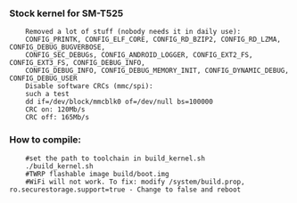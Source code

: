 ### Stock kernel for SM-T525

		Removed a lot of stuff (nobody needs it in daily use):
		CONFIG_PRINTK, CONFIG_ELF_CORE, CONFIG_RD_BZIP2, CONFIG_RD_LZMA, CONFIG_DEBUG_BUGVERBOSE, 
		CONFIG_SEC_DEBUGs, CONFIG_ANDROID_LOGGER, CONFIG_EXT2_FS, CONFIG_EXT3_FS, CONFIG_DEBUG_INFO,
		CONFIG_DEBUG_INFO, CONFIG_DEBUG_MEMORY_INIT, CONFIG_DYNAMIC_DEBUG, CONFIG_DEBUG_USER
		Disable software CRCs (mmc/spi):   
		such a test
		dd if=/dev/block/mmcblk0 of=/dev/null bs=100000
		CRC on: 120Mb/s
		CRC off: 165Mb/s

### How to compile:
		#set the path to toolchain in build_kernel.sh
		./build_kernel.sh
		#TWRP flashable image build/boot.img
		#WiFi will not work. To fix: modify /system/build.prop, ro.securestorage.support=true - Change to false and reboot

